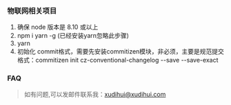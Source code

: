 ### 物联网相关项目
1. 确保 node 版本是 8.10 或以上
2. npm i yarn -g (已经安装yarn忽略此步骤)
3. yarn 
4. 初始化 commit格式，需要先安装commitizen模块，非必须，主要是规范提交格式：commitizen init cz-conventional-changelog --save --save-exact

### FAQ
> 如有问题,可以发邮件联系我：xudihui@xudihui.com
